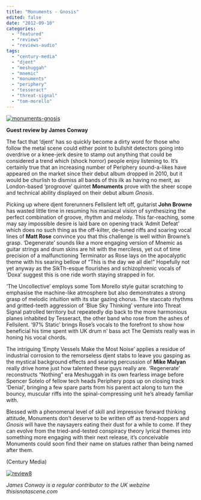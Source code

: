 ```yaml
---
title: "Monuments - Gnosis"
edited: false
date: "2012-09-10"
categories:
  - "featured"
  - "reviews"
  - "reviews-audio"
tags:
  - "century-media"
  - "djent"
  - "meshuggah"
  - "mnemic"
  - "monuments"
  - "periphery"
  - "tesseract"
  - "threat-signal"
  - "tom-morello"
---
```


[![](http://www.hellbound.ca/wp-content/uploads/2012/09/monuments-gnosis-590x590.jpg "monuments-gnosis")](http://www.hellbound.ca/?attachment_id=12442)

**Guest review by James Conway**

The fact that ‘djent’ has so quickly become a dirty word for those who follow the metal scene could either point to bullshit detectors going into overdrive or a knee-jerk desire to stamp out anything that could be considered a trend which (shock horror) people enjoy listening to. It’s certainly true that an increasing number of Periphery sound-a-likes have appeared on the market since their debut album dropped in 2010, but it would be churlish to dismiss all bands of this ilk as having no merit, as London-based ‘progroove’ quintet **Monuments** prove with the sheer scope and technical ability displayed on their debut album _Gnosis_.

Picking up where djent forerunners Fellsilent left off, guitarist **John Browne** has wasted little time in resuming his maniacal vision of synthesizing the perfect combination of groove, rhythm and melody. This far-reaching, some may say impossible desire is laid bare on opening track ‘Admit Defeat’ which does no such thing as the off-kilter, de-tuned riffs and soaring vocal lines of **Matt Rose** convince you that this challenge is well within Browne’s grasp. ‘Degenerate’ sounds like a more engaging version of Mnemic as guitar strings and drum skins are hit with the merciless, yet out of time precision of a malfunctioning Terminator as Rose lays on the apocalyptic theme with his searing bellow of “This is the day we all die!” Hopefully not yet anyway as the SikTh-esque flourishes and schizophrenic vocals of ‘Doxa’ suggest this is one ride worth staying strapped in for.

‘The Uncollective’ employs some Tom Morello style guitar scratching to emphasise the machine-like atmosphere but also demonstrates a strong grasp of melodic intuition with its star gazing chorus. The staccato rhythms and gritted-teeth aggression of ‘Blue Sky Thinking’ venture into Threat Signal patrolled territory but repeatedly dip back to the more harmonious planes inhabited by Tesseract, the other band who rose from the ashes of Fellsilent. ‘97% Static’ brings Rose’s vocals to the forefront to show how beneficial his time spent with UK drum n’ bass act The Qemists really was in honing his vocal chords.

The intriguing ‘Empty Vessels Make the Most Noise’ applies a residue of industrial corrosion to the remorseless djent stabs to leave you gasping as the mystical background effects and searing percussion of **Mike Malyan** really drive home just how talented these guys really are. ‘Regenerate’ reconstructs “Nothing” era Meshuggah in its own fearless image before Spencer Sotelo of fellow tech heads Periphery pops up on closing track ‘Denial’, bringing a few spare parts from his parent act along to turn the bouncy, muscular riffs into the spinal-compressing unit he’s already familiar with.

Blessed with a phenomenal level of skill and impressive forward thinking attitude, Monuments don’t deserve to be written off as trend-hoppers and _Gnosis_ will have the naysayers eating their dust for a while to come. If they can evolve from the tried-and-tested conspiracy theory lyrical themes into something more engaging with their next release, it’s conceivable Monuments could soon find their name on statues rather than being named after them.

(Century Media)

[![](http://www.hellbound.ca/wp-content/uploads/2009/07/review8.png "review8")](http://www.hellbound.ca/2009/07/tardy-brothers-bloodline/review8-6/)

_James Conway is a regular contributor to the UK webzine thisisnotascene.com_
